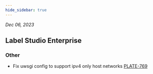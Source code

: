 ```yaml
---
hide_sidebar: true
---
```


*Dec 06, 2023*

## Label Studio Enterprise 
### Other
- Fix uwsgi config to support ipv4 only host networks [PLATE-769](https://humansignal.atlassian.net/browse/PLATE-769)

